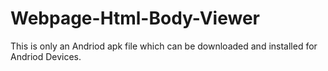 # Webpage-Html-Body-Viewer
This is only an Andriod apk file which can be downloaded and installed for Andriod Devices. 
